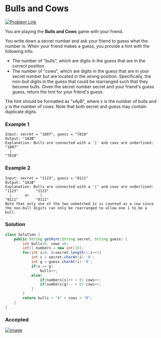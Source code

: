 # Bulls and Cows

[![Problem Link](https://img.shields.io/badge/-LeetCode-FFA116?style=for-the-badge&logo=LeetCode&logoColor=black)](https://leetcode.com/problems/bulls-and-cows/)

You are playing the **Bulls and Cows** game with your friend.

You write down a secret number and ask your friend to guess what the number is. When your friend makes a guess, you provide a hint with the following info:

* The number of "bulls", which are digits in the guess that are in the correct position.
* The number of "cows", which are digits in the guess that are in your secret number but are located in the wrong position. Specifically, the non-bull digits in the guess that could be rearranged such that they become bulls.
Given the secret number secret and your friend's guess guess, return the hint for your friend's guess.

The hint should be formatted as "xAyB", where x is the number of bulls and y is the number of cows. Note that both secret and guess may contain duplicate digits.

### Example 1
```
Input: secret = "1807", guess = "7810"
Output: "1A3B"
Explanation: Bulls are connected with a '|' and cows are underlined:
"1807"
  |
"7810"
```
### Example 2
```
Input: secret = "1123", guess = "0111"
Output: "1A1B"
Explanation: Bulls are connected with a '|' and cows are underlined:
"1123"        "1123"
  |      or     |
"0111"        "0111"
Note that only one of the two unmatched 1s is counted as a cow since the non-bull digits can only be rearranged to allow one 1 to be a bull.
```

### Solution
```java
class Solution {
    public String getHint(String secret, String guess) {
        int bulls=0, cows =0;
        int[] numbers = new int[10];
        for(int i=0; i<secret.length();i++){
            int s = secret.charAt(i)-'0';
            int g = guess.charAt(i)-'0';
            if(s == g)
                bulls++;
            else{
                if(numbers[s]++ < 0) cows++;
                if(numbers[g]-- > 0) cows++;
            }
        }
        return bulls + "A" + cows + "B";
    }
}
```

### Accepted
[![image](https://user-images.githubusercontent.com/98543049/210171579-e722fc57-5180-4bc0-9298-2024b463bb6b.png)](https://leetcode.com/submissions/detail/869059671/)
